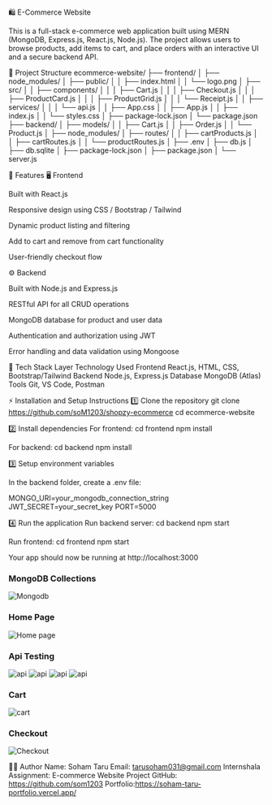 🛍️ E-Commerce Website

This is a full-stack e-commerce web application built using MERN (MongoDB, Express.js, React.js, Node.js). The project allows users to browse products, add items to cart, and place orders with an interactive UI and a secure backend API.

📁 Project Structure
ecommerce-website/
├── frontend/
│   ├── node_modules/
│   ├── public/
│   │   ├── index.html
│   │   └── logo.png
│   ├── src/
│   │   ├── components/
│   │   │   ├── Cart.js
│   │   │   ├── Checkout.js
│   │   │   ├── ProductCard.js
│   │   │   ├── ProductGrid.js
│   │   │   └── Receipt.js
│   │   ├── services/
│   │   │   └── api.js
│   │   ├── App.css
│   │   ├── App.js
│   │   ├── index.js
│   │   └── styles.css
│   ├── package-lock.json
│   └── package.json
├── backend/
│   ├── models/
│   │   ├── Cart.js
│   │   ├── Order.js
│   │   └── Product.js
│   ├── node_modules/
│   ├── routes/
│   │   ├── cartProducts.js
│   │   ├── cartRoutes.js
│   │   └── productRoutes.js
│   ├── .env
│   ├── db.js
│   ├── db.sqlite
│   ├── package-lock.json
│   ├── package.json
│   └── server.js

🚀 Features
🖥️ Frontend

Built with React.js

Responsive design using CSS / Bootstrap / Tailwind

Dynamic product listing and filtering

Add to cart and remove from cart functionality

User-friendly checkout flow

⚙️ Backend

Built with Node.js and Express.js

RESTful API for all CRUD operations

MongoDB database for product and user data

Authentication and authorization using JWT

Error handling and data validation using Mongoose


🧩 Tech Stack
Layer	    Technology Used
Frontend	React.js, HTML, CSS, Bootstrap/Tailwind
Backend	    Node.js, Express.js
Database	MongoDB (Atlas)
Tools	    Git, VS Code, Postman


⚡ Installation and Setup Instructions
1️⃣ Clone the repository
git clone https://github.com/soM1203/shopzy-ecommerce
cd ecommerce-website

2️⃣ Install dependencies
For frontend:
cd frontend
npm install

For backend:
cd backend
npm install

3️⃣ Setup environment variables

In the backend folder, create a .env file:

MONGO_URI=your_mongodb_connection_string
JWT_SECRET=your_secret_key
PORT=5000

4️⃣ Run the application
Run backend server:
cd backend
npm start

Run frontend:
cd frontend
npm start


Your app should now be running at http://localhost:3000



### MongoDB Collections
![Mongodb](frontend/src/assets/mongodb.png)

### Home Page
![Home page](src/assets/home.png)

### Api Testing
![api](frontend/src/assets/api1.png)
![api](frontend/src/assets/api2.png)
![api](frontend/src/assets/api3.png)
![api](frontend/src/assets/api4.png)

### Cart
![cart](frontend/src/assets/cart.png)

### Checkout
![Checkout](frontend/src/assets/checkout.png)


🧑‍💻 Author
Name: Soham Taru
Email: tarusoham031@gmail.com
Internshala Assignment: E-commerce Website Project
GitHub: https://github.com/som1203
Portfolio:https://soham-taru-portfolio.vercel.app/
